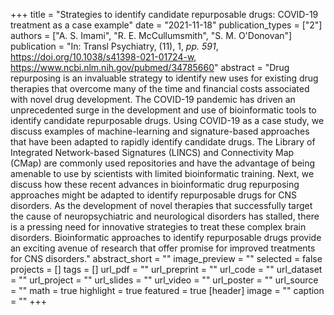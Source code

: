 +++
title = "Strategies to identify candidate repurposable drugs: COVID-19 treatment as a case example"
date = "2021-11-18"
publication_types = ["2"]
authors = ["A. S. Imami", "R. E. McCullumsmith", "S. M. O'Donovan"]
publication = "In: Transl Psychiatry, (11), 1, _pp. 591_, https://doi.org/10.1038/s41398-021-01724-w, https://www.ncbi.nlm.nih.gov/pubmed/34785660"
abstract = "Drug repurposing is an invaluable strategy to identify new uses for existing drug therapies that overcome many of the time and financial costs associated with novel drug development. The COVID-19 pandemic has driven an unprecedented surge in the development and use of bioinformatic tools to identify candidate repurposable drugs. Using COVID-19 as a case study, we discuss examples of machine-learning and signature-based approaches that have been adapted to rapidly identify candidate drugs. The Library of Integrated Network-based Signatures (LINCS) and Connectivity Map (CMap) are commonly used repositories and have the advantage of being amenable to use by scientists with limited bioinformatic training. Next, we discuss how these recent advances in bioinformatic drug repurposing approaches might be adapted to identify repurposable drugs for CNS disorders. As the development of novel therapies that successfully target the cause of neuropsychiatric and neurological disorders has stalled, there is a pressing need for innovative strategies to treat these complex brain disorders. Bioinformatic approaches to identify repurposable drugs provide an exciting avenue of research that offer promise for improved treatments for CNS disorders."
abstract_short = ""
image_preview = ""
selected = false
projects = []
tags = []
url_pdf = ""
url_preprint = ""
url_code = ""
url_dataset = ""
url_project = ""
url_slides = ""
url_video = ""
url_poster = ""
url_source = ""
math = true
highlight = true
featured = true
[header]
image = ""
caption = ""
+++
